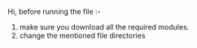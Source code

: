 Hi, before running the file :-
1. make sure you download all the required modules.
2. change the mentioned file directories
